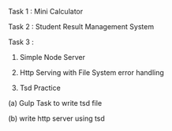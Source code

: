 Task 1 : Mini Calculator		


Task 2 :  Student Result Management System                                                                                        

Task 3 : 

1)  Simple Node Server 

2) Http Serving with  File System error handling 

3) Tsd Practice 

(a) Gulp Task to write tsd file 

(b) write http server using tsd 
